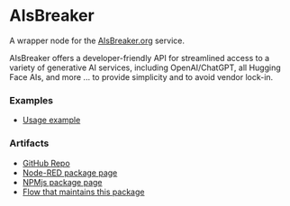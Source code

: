 # AIsBreaker

A wrapper node for the [AIsBreaker.org](https://AIsBreaker.org) service.

AIsBreaker offers a developer-friendly API for streamlined access to a variety of generative AI services, including OpenAI/ChatGPT, all Hugging Face AIs, and more ... to provide simplicity and to avoid vendor lock-in.

### Examples 

- [Usage example](https://flowhub.org/f/abbc8ccc5dd2e5d8)

### Artifacts

- [GitHub Repo](https://github.com/gorenje/node-red-contrib-aisbreaker)
- [Node-RED package page](https://flows.nodered.org/node/@gregoriusrippenstein/node-red-contrib-aisbreaker)
- [NPMjs package page](https://www.npmjs.com/package/@gregoriusrippenstein/node-red-contrib-aisbreaker)
- [Flow that maintains this package](https://flowhub.org/f/135a1cd9aa3419cb)
